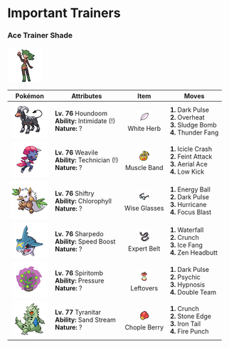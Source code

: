 # Important Trainers

### Ace Trainer Shade

![Ace Trainer Shade](../../assets/trainers/ace_trainer.png)

| Pokémon | Attributes | Item | Moves |
|:-------:|------------|:----:|-------|
| ![Houndoom](../../assets/sprites/houndoom/front.gif) | **Lv. 76** Houndoom<br>**Ability:** Intimidate (!)<br>**Nature:** ? | ![White Herb](../../assets/items/white_herb.png "An item to be held by a Pokémon. It restores any lowered stat in battle. It can be used only once.")<br>White Herb | **1.** Dark Pulse<br>**2.** Overheat<br>**3.** Sludge Bomb<br>**4.** Thunder Fang |
| ![Weavile](../../assets/sprites/weavile/front.gif) | **Lv. 76** Weavile<br>**Ability:** Technician (!)<br>**Nature:** ? | ![Muscle Band](../../assets/items/muscle_band.png "An item to be held by a Pokémon. It is a headband that slightly boosts the power of physical moves.")<br>Muscle Band | **1.** Icicle Crash<br>**2.** Feint Attack<br>**3.** Aerial Ace<br>**4.** Low Kick |
| ![Shiftry](../../assets/sprites/shiftry/front.gif) | **Lv. 76** Shiftry<br>**Ability:** Chlorophyll<br>**Nature:** ? | ![Wise Glasses](../../assets/items/wise_glasses.png "An item to be held by a Pokémon. It is a thick pair of glasses that slightly boosts the power of special moves.")<br>Wise Glasses | **1.** Energy Ball<br>**2.** Dark Pulse<br>**3.** Hurricane<br>**4.** Focus Blast |
| ![Sharpedo](../../assets/sprites/sharpedo/front.gif) | **Lv. 76** Sharpedo<br>**Ability:** Speed Boost<br>**Nature:** ? | ![Expert Belt](../../assets/items/expert_belt.png "An item to be held by a Pokémon. It is a well-worn belt that slightly boosts the power of supereffective moves.")<br>Expert Belt | **1.** Waterfall<br>**2.** Crunch<br>**3.** Ice Fang<br>**4.** Zen Headbutt |
| ![Spiritomb](../../assets/sprites/spiritomb/front.gif) | **Lv. 76** Spiritomb<br>**Ability:** Pressure<br>**Nature:** ? | ![Leftovers](../../assets/items/leftovers.png "An item to be held by a Pokémon. The holder’s HP is gradually restored during battle.")<br>Leftovers | **1.** Dark Pulse<br>**2.** Psychic<br>**3.** Hypnosis<br>**4.** Double Team |
| ![Tyranitar](../../assets/sprites/tyranitar/front.gif) | **Lv. 77** Tyranitar<br>**Ability:** Sand Stream<br>**Nature:** ? | ![Chople Berry](../../assets/items/chople_berry.png "A Poffin ingredient. If held by a Pokémon, it weakens a foe’s supereffective Fighting-type attack.")<br>Chople Berry | **1.** Crunch<br>**2.** Stone Edge<br>**3.** Iron Tail<br>**4.** Fire Punch |


